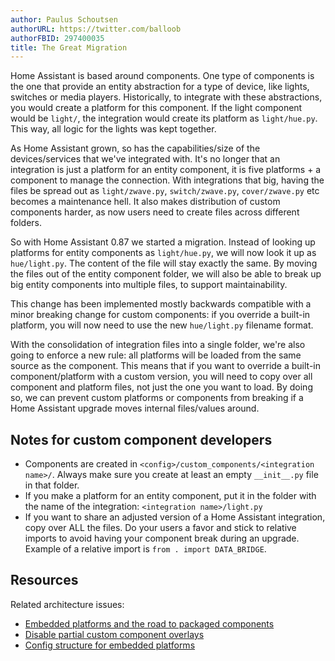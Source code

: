 ```yaml
---
author: Paulus Schoutsen
authorURL: https://twitter.com/balloob
authorFBID: 297400035
title: The Great Migration
---
```


Home Assistant is based around components. One type of components is the one that provide an entity abstraction for a type of device, like lights, switches or media players. Historically, to integrate with these abstractions, you would create a platform for this component. If the light component would be `light/`, the integration would create its platform as `light/hue.py`. This way, all logic for the lights was kept together.

As Home Assistant grown, so has the capabilities/size of the devices/services that we've integrated with. It's no longer that an integration is just a platform for an entity component, it is five platforms + a component to manage the connection. With integrations that big, having the files be spread out as `light/zwave.py`, `switch/zwave.py`, `cover/zwave.py` etc becomes a maintenance hell. It also makes distribution of custom components harder, as now users need to create files across different folders.

So with Home Assistant 0.87 we started a migration. Instead of looking up platforms for entity components as `light/hue.py`, we will now look it up as `hue/light.py`. The content of the file will stay exactly the same. By moving the files out of the entity component folder, we will also be able to break up big entity components into multiple files, to support maintainability.

This change has been implemented mostly backwards compatible with a minor breaking change for custom components: if you override a built-in platform, you will now need to use the new `hue/light.py` filename format.

With the consolidation of integration files into a single folder, we're also going to enforce a new rule: all platforms will be loaded from the same source as the component. This means that if you want to override a built-in component/platform with a custom version, you will need to copy over all component and platform files, not just the one you want to load. By doing so, we can prevent custom platforms or components from breaking if a Home Assistant upgrade moves internal files/values around.

## Notes for custom component developers

- Components are created in `<config>/custom_components/<integration name>/`. Always make sure you create at least an empty `__init__.py` file in that folder.
- If you make a platform for an entity component, put it in the folder with the name of the integration: `<integration name>/light.py`
- If you want to share an adjusted version of a Home Assistant integration, copy over ALL the files. Do your users a favor and stick to relative imports to avoid having your component break during an upgrade. Example of a relative import is `from . import DATA_BRIDGE`.

## Resources

Related architecture issues:

 - [Embedded platforms and the road to packaged components](https://github.com/home-assistant/architecture/issues/124)
 - [Disable partial custom component overlays](https://github.com/home-assistant/architecture/issues/141)
 - [Config structure for embedded platforms](https://github.com/home-assistant/architecture/issues/142)
